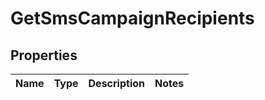 
# GetSmsCampaignRecipients

## Properties
Name | Type | Description | Notes
------------ | ------------- | ------------- | -------------



